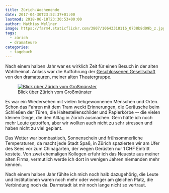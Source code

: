 ```yaml
---
title: Zürich-Wochenende
date: 2017-04-30T23:52:37+01:00
lastmod: 2018-06-18T23:30:53+00:00
author: Mathias Wellner
image: https://farm4.staticflickr.com/3807/10643318116_0738b8d09b_z.jpg
tags: 
  - zürich
  - dramateure
categories:
  - tagebuch
---
```

Nach einem halben Jahr war es wirklich Zeit für einen Besuch in der alten Wahlheimat. Anlass war die Aufführung der [Geschlossenen Gesellschaft](https://de.wikipedia.org/wiki/Geschlossene_Gesellschaft) von den [dramateuren](http://dramateure.ch), meiner alten Theatergruppe. 

<!--more-->

<figure>
  <a href="https://www.flickr.com/photos/mwellner/5140909582" title="Blick über Zürich vom Großmünster">
    <img srcset="https://farm4.staticflickr.com/3807/10643318116_0738b8d09b_n.jpg 320w, https://farm4.staticflickr.com/3807/10643318116_0738b8d09b_z.jpg 640w, https://farm4.staticflickr.com/3807/10643318116_0738b8d09b_c.jpg 800w, https://farm4.staticflickr.com/3807/10643318116_cb9fea2a13_h.jpg 1600w, https://farm4.staticflickr.com/3807/10643318116_dc67034eac_k.jpg 2048w" src="https://farm4.staticflickr.com/3807/10643318116_0738b8d09b_b.jpg" title="Blick über Zürich vom Großmünster">
  </a>
  <figcaption>Blick über Zürich vom Großmünster</figcaption>
</figure>

Es war ein Wiedersehen mit vielen liebgewonnenen Menschen und Orten. Schon das Fahren mit dem Tram weckt Erinnerungen, die Geräusche beim Schließen der Türen, die Haltestellenschilder und Papierkörbe -- die vielen kleinen Dinge, die den Alltag in Zürich ausmachen. Gern hätte ich noch mehr Leute getroffen, aber wir wollten auch nicht zu sehr stressen und haben nicht zu viel geplant. 

Das Wetter war bombastisch, Sonnenschein und frühsommerliche Temperaturen, da macht jede Stadt Spaß, in Zürich spazierten wir am Ufer des Sees vor zum Chinagarten, der wegen Gerüsten nur 1&thinsp;CHF Eintritt kostete. Von zwei ehemaligen Kollegen erfuhr ich das Neueste aus meiner alten Firma, vermutlich werde ich dort in wenigen Jahren niemanden mehr kennen. 

Nach einem halben Jahr fühlte ich mich noch halb dazugehörig, die Leute und Institutionen waren noch mehr oder weniger am gleichen Platz, die Verbindung noch da. Darmstadt ist mir noch lange nicht so vertraut. 